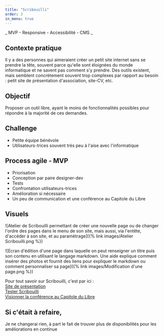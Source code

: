 ```yaml
---
title: "Scribouilli"
order: 3
in_menu: true
---
```

_ MVP - Responsive - Accessibilité - CMS _

## Contexte pratique
Il y a des personnes qui aimeraient créer un petit site internet sans se prendre la tête, souvent parce qu'elle sont éloignées du monde informatique et ne savent pas comment s'y prendre.
Des outils existent, mais semblent concrètement souvent trop complexes par rapport au besoin : petit site de présentation d'association, site-CV, etc.

## Objectif
Proposer un outil libre, ayant le moins de fonctionnalités possibles pour répondre à la majorité de ces demandes.

## Challenge
- Petite équipe bénévole
- Utilisateurs-trices souvent très peu à l'aise avec l'informatique

## Process agile - MVP
- Priorisation
- Conception par paire designer-dev
- Tests
- Confrontation utilisateurs-trices
- Amélioration si nécessaire
- Un peu de communication et une conférence au Capitole du Libre

## Visuels
![Atelier de Scribouilli permettant de créer une nouvelle page ou de changer l'ordre des pages dans le menu de son site, mais aussi, via l'entête, d'accéder à son site, et au paramétrage]({% link images/Atelier Scribouilli.png %})  
  
![Ecran d'édition d'une page dans laquelle on peut renseigner un titre puis son contenu en utilisant le langage markdown. Une aide explique comment insérer des photos et fournit des liens pour expliquer le markdown ou comment personnaliser sa page]({% link images/Modification d'une page.png %})  
  
Pour tout savoir sur Scribouilli, c'est par ici :  
[Site de présentation](https://scribouilli.org/)  
[Tester Scribouilli](https://atelier.scribouilli.org)  
[Visionner la conférence au Capitole du Libre](https://www.youtube.com/watch?v=krRPLxzkZTw)

## Si c'était à refaire,
Je ne changerai rien, à part le fait de trouver plus de disponibilités pour les améliorations en continue 